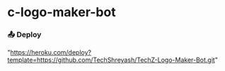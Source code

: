 # c-logo-maker-bot




### 📤 Deploy
"https://heroku.com/deploy?template=https://github.com/TechShreyash/TechZ-Logo-Maker-Bot.git"
